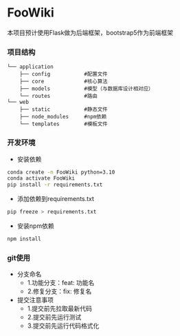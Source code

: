 # FooWiki

本项目预计使用Flask做为后端框架，bootstrap5作为前端框架

### 项目结构
```
└── application
    ├── config           #配置文件
    ├── core             #核心算法
    ├── models           #模型（与数据库设计相对应）
    └── routes           #路由
└── web
    ├── static           #静态文件
    ├── node_modules     #npm依赖
    └── templates        #模板文件

```

### 开发环境

- 安装依赖
```bash
conda create -n FooWiki python=3.10
conda activate FooWiki
pip install -r requirements.txt
```

- 添加依赖到requirements.txt
```bash
pip freeze > requirements.txt
```

- 安装npm依赖
```bash
npm install
```

### git使用
- 分支命名
  - 1.功能分支：feat: 功能名
  - 2.修复分支：fix: 修复名
- 提交注意事项
  - 1.提交前先拉取最新代码
  - 2.提交前先运行测试
  - 3.提交前先运行代码格式化